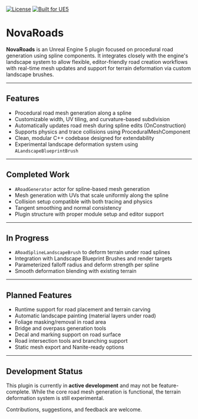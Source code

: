 [![License](https://img.shields.io/badge/license-Beta%20Non--Commercial-yellow)](https://github.com/EpicChallengerKP/NovaRoads?tab=License-1-ov-file) 
[![Built for UE5](https://img.shields.io/badge/built%20for-UE5.6-5e5eff)](https://www.unrealengine.com/) <br>

# NovaRoads

**NovaRoads** is an Unreal Engine 5 plugin focused on procedural road generation using spline components. It integrates closely with the engine's landscape system to allow flexible, editor-friendly road creation workflows with real-time mesh updates and support for terrain deformation via custom landscape brushes.

---

## Features

- Procedural road mesh generation along a spline
- Customizable width, UV tiling, and curvature-based subdivision
- Automatically updates road mesh during spline edits (OnConstruction)
- Supports physics and trace collisions using ProceduralMeshComponent
- Clean, modular C++ codebase designed for extendability
- Experimental landscape deformation system using `ALandscapeBlueprintBrush`

---

## Completed Work

- `ARoadGenerator` actor for spline-based mesh generation
- Mesh generation with UVs that scale uniformly along the spline
- Collision setup compatible with both tracing and physics
- Tangent smoothing and normal consistency
- Plugin structure with proper module setup and editor support

---

## In Progress

- `ARoadSplineLandscapeBrush` to deform terrain under road splines
- Integration with Landscape Blueprint Brushes and render targets
- Parameterized falloff radius and deform strength per spline
- Smooth deformation blending with existing terrain

---

## Planned Features

- Runtime support for road placement and terrain carving
- Automatic landscape painting (material layers under road)
- Foliage masking/removal in road area
- Bridge and overpass generation tools
- Decal and marking support on road surface
- Road intersection tools and branching support
- Static mesh export and Nanite-ready options

---

## Development Status

This plugin is currently in **active development** and may not be feature-complete. While the core road mesh generation is functional, the terrain deformation system is still experimental.

Contributions, suggestions, and feedback are welcome.
